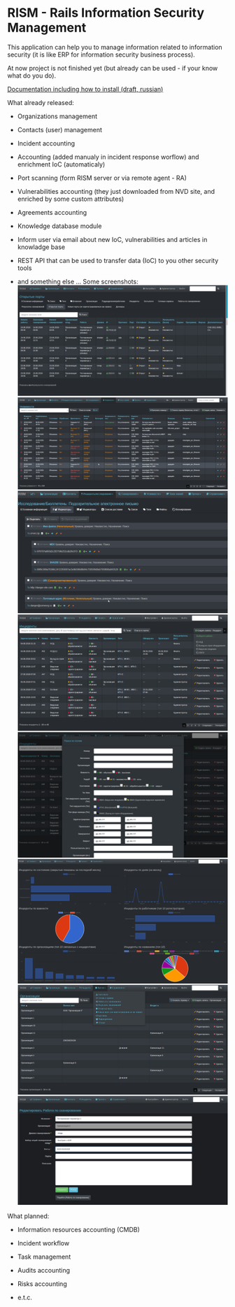 # RISM - Rails Information Security Management

This application can help you to manage information  related to information security (it is like ERP for information security business process).

At now project is not finished yet (but already can be used - if your know what do you do).

[Documentation including how to install (draft, russian)](https://atilla777.github.io/kbook/rism/)

What already released:
* Organizations management

* Contacts (user) management

* Incident accounting

* Accounting (added manualy in incident response worflow) and  enrichment IoC (automaticaly)

* Port scanning (form RISM server or via remote agent - RA)

* Vulnerabilities accounting (they just downloaded from NVD site, and enriched by some custom attributes)

* Agreements accounting

* Knowledge database module

* Inform user via email about new IoC, vulnerabilities and articles in knowladge base

* REST API that can be used to transfer data (IoC) to you other security tools

* and something else ...
Some screenshots:
![](rism7.png)
![](rism9.png)
![](rism10.png)
![](rism2.png)
![](rism3.png)
![](rism4.png)
![](rism1.png)
![](rism8.png)

What planned:

* Information resources accounting (CMDB)

* Incident workflow

* Task management


* Audits accounting

* Risks accounting

* e.t.c.

